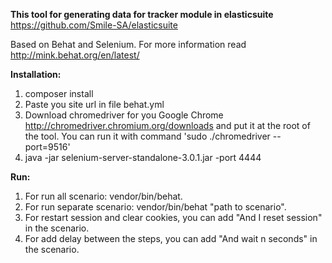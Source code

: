 **This tool for generating data for tracker module in elasticsuite** https://github.com/Smile-SA/elasticsuite 

Based on Behat and Selenium. For more information read http://mink.behat.org/en/latest/

**Installation:**
1. composer install
2. Paste you site url in file behat.yml
3. Download chromedriver for you Google Chrome http://chromedriver.chromium.org/downloads and put it at the root of the tool. You can run it with command 'sudo ./chromedriver --port=9516'
4. java -jar selenium-server-standalone-3.0.1.jar -port 4444


**Run:**
1. For run all scenario: vendor/bin/behat.
2. For run separate scenario: vendor/bin/behat "path to scenario".
3. For restart session and clear cookies, you can add "And I reset session" in the scenario.
4. For add delay between the steps, you can add "And wait n seconds" in the scenario.




